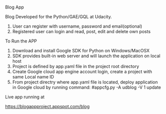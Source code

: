 Blog App

Blog Developed for the Python/GAE/GQL at Udacity.

1. User can register with username, password and email(optional)
2. Registered user can login and read, post, edit and delete own posts

To Run the APP
1. Download and install Google SDK for Python on Windows/MacOSX
2. SDK provides built-in web server and will launch the application on local host
3. Project is defined by app.yaml file in the project root directory
4. Create Google cloud app engine account login, create a project with same Local name ID
5. From project directry where app.yaml file is located, deploy application in Google cloud by running command: #appcfg.py -A udblog -V 1 update

Live app running at

https://blogappproject.appspot.com/blog
